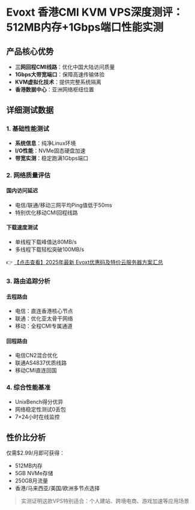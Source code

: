 # Evoxt 香港CMI KVM VPS深度测评：512MB内存+1Gbps端口性能实测

## 产品核心优势
- **三网回程CMI线路**：优化中国大陆访问质量
- **1Gbps大带宽端口**：保障高速传输体验
- **KVM虚拟化技术**：提供完整系统隔离
- **香港数据中心**：亚洲网络枢纽位置

## 详细测试数据
### 1. 基础性能测试
- **系统信息**：纯净Linux环境
- **I/O性能**：NVMe固态硬盘加速
- **带宽实测**：稳定跑满1Gbps端口

### 2. 网络质量评估
#### 国内访问延迟
- 电信/联通/移动三网平均Ping值低于50ms
- 特别优化移动CMI回程线路

#### 下载速度测试
- 单线程下载峰值达80MB/s
- 多线程下载轻松突破100MB/s

👉 [【点击查看】2025年最新 Evoxt优惠码及特价云服务器方案汇总](https://bit.ly/evoxt)

### 3. 路由追踪分析
#### 去程路由
- 电信：直连香港核心节点
- 联通：优化亚太骨干网络
- 移动：全程CMI专属通道

#### 回程路由
- 电信CN2混合优化
- 联通AS4837优质线路
- 移动CMI直连回国

### 4. 综合性能基准
- UnixBench得分优异
- 网络稳定性测试0丢包
- 7×24小时在线监控

## 性价比分析
仅需$2.99/月即可获得：
- 512MB内存
- 5GB NVMe存储
- 250GB月流量
- 香港/马来西亚/美国/欧洲多节点选择

> 实测证明这款VPS特别适合：个人建站、跨境电商、游戏加速等应用场景